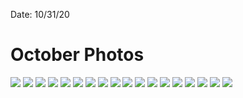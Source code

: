 

Date: 10/31/20

# October Photos

![](https://i.imgur.com/hkP2um8.jpg)
![](https://i.imgur.com/qiGPyOA.jpg)
![](https://i.imgur.com/2H4nC7Z.jpg)
![](https://i.imgur.com/wD0nNHi.jpg)
![](https://i.imgur.com/uEgYxQy.jpg)
![](https://i.imgur.com/J2tCAem.jpg)
![](https://i.imgur.com/xoop4Hj.jpg)
![](https://i.imgur.com/o1lxdhP.jpg)
![](https://i.imgur.com/Ll86KhD.jpg)
![](https://i.imgur.com/gpeeJYm.jpg)
![](https://i.imgur.com/oThgKQZ.jpg)
![](https://i.imgur.com/RtrKBuL.jpg)
![](https://i.imgur.com/NvHJEfq.jpg)
![](https://i.imgur.com/i6XhdTL.jpg)
![](https://i.imgur.com/d6Ct38s.jpg)
![](https://i.imgur.com/kZFkoMS.jpg)
![](https://i.imgur.com/seEDaVB.jpg)
![](https://i.imgur.com/hOQemal.jpg)

